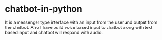 # chatbot-in-python
It is a messenger type interface with an input from the user and output from the chatbot. Also I have build voice based input to chatbot along with text based input and chatbot will respond with audio.
